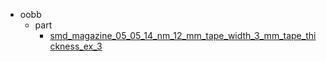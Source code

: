 * oobb
  * part
    * [smd_magazine_05_05_14_nm_12_mm_tape_width_3_mm_tape_thickness_ex_3](oobb/part/smd_magazine_05_05_14_nm_12_mm_tape_width_3_mm_tape_thickness_ex_3)
